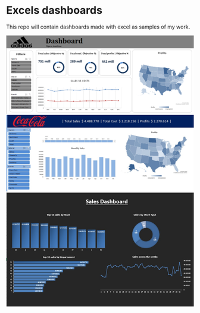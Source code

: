 # Excels dashboards

This repo will contain dashboards made with excel as samples of my work.

![adidas%20dashboard.jpg](https://github.com/maxidiazbattan/excel/blob/main/adidas%20dashboard.jpg)
![coca-cola%20dashboard.jpg](https://github.com/maxidiazbattan/excel/blob/main/coca-cola%20dashboard.jpg)
![dashboard.jpd](https://github.com/maxidiazbattan/excel/blob/main/dashboard.jpg)



